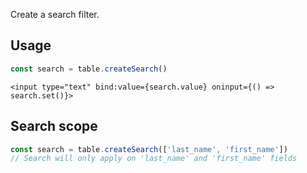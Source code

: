 Create a search filter.


## Usage
```ts
const search = table.createSearch()
```
```svelte
<input type="text" bind:value={search.value} oninput={() => search.set()}>
```

## Search scope

```ts
const search = table.createSearch(['last_name', 'first_name'])
// Search will only apply on 'last_name' and 'first_name' fields
```

